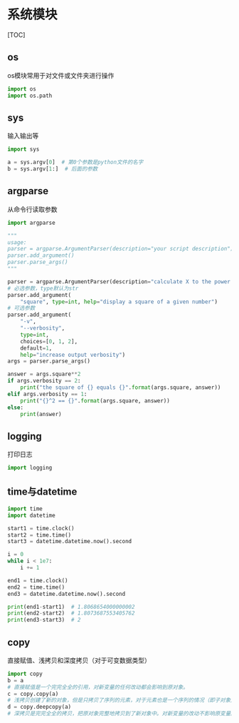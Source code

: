 # 系统模块

[TOC]

## os

os模块常用于对文件或文件夹进行操作

```python
import os
import os.path

```

## sys

输入输出等

```python
import sys

a = sys.argv[0]  # 第0个参数是python文件的名字
b = sys.argv[1:]  # 后面的参数

```



## argparse

从命令行读取参数

```python
import argparse

"""
usage:
parser = argparse.ArgumentParser(description="your script description")
parser.add_argument()
parser.parse_args()
"""

parser = argparse.ArgumentParser(description="calculate X to the power of Y")
# 必选参数，type默认为str
parser.add_argument(
    "square", type=int, help="display a square of a given number")
# 可选参数
parser.add_argument(
    "-v",
    "--verbosity",
    type=int,
    choices=[0, 1, 2],
    default=1,
    help="increase output verbosity")
args = parser.parse_args()

answer = args.square**2
if args.verbosity == 2:
    print("the square of {} equals {}".format(args.square, answer))
elif args.verbosity == 1:
    print("{}^2 == {}".format(args.square, answer))
else:
    print(answer)
```



## logging

打印日志

```python
import logging
```



## time与datetime

```python
import time
import datetime

start1 = time.clock()
start2 = time.time()
start3 = datetime.datetime.now().second

i = 0
while i < 1e7:
    i += 1

end1 = time.clock()
end2 = time.time()
end3 = datetime.datetime.now().second

print(end1-start1)  # 1.8068654000000002
print(end2-start2)  # 1.8073687553405762
print(end3-start3)  # 2
```



## copy

直接赋值、浅拷贝和深度拷贝（对于可变数据类型）

```python
import copy
b = a
# 直接赋值是一个完完全全的引用，对新变量的任何改动都会影响到原对象。
c = copy.copy(a)
# 浅拷贝创建了新的对象，但是只拷贝了序列的元素，对于元素也是一个序列的情况（即子对象），只复制了对这个序列的引用！如 a[0] = [1, 2] 是一个列表，则相当于 c[0] = a[0]。
d = copy.deepcopy(a)
# 深拷贝是完完全全的拷贝，把原对象完整地拷贝到了新对象中。对新变量的改动不影响原变量。
```



